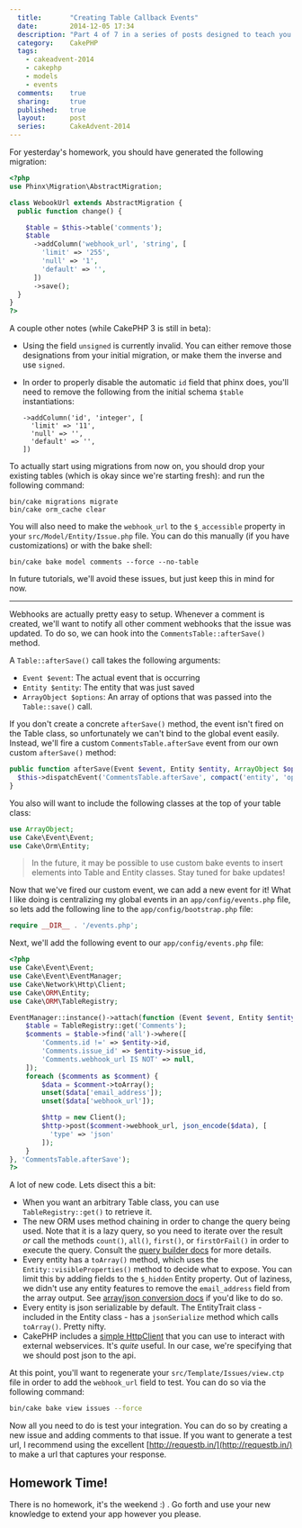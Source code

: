 ```yaml
---
  title:       "Creating Table Callback Events"
  date:        2014-12-05 17:34
  description: "Part 4 of 7 in a series of posts designed to teach you how to use CakePHP 3 effectively"
  category:    CakePHP
  tags:
    - cakeadvent-2014
    - cakephp
    - models
    - events
  comments:    true
  sharing:     true
  published:   true
  layout:      post
  series:      CakeAdvent-2014
---
```


For yesterday's homework, you should have generated the following migration:

```php
<?php
use Phinx\Migration\AbstractMigration;

class WebookUrl extends AbstractMigration {
  public function change() {

    $table = $this->table('comments');
    $table
      ->addColumn('webhook_url', 'string', [
        'limit' => '255',
        'null' => '1',
        'default' => '',
      ])
      ->save();
  }
}
?>
```

A couple other notes (while CakePHP 3 is still in beta):

- Using the field `unsigned` is currently invalid. You can either remove those designations from your initial migration, or make them the inverse and use `signed`.
- In order to properly disable the automatic `id` field that phinx does, you'll need to remove the following from the initial schema `$table` instantiations:

      ->addColumn('id', 'integer', [
        'limit' => '11',
        'null' => '',
        'default' => '',
      ])

To actually start using migrations from now on, you should drop your existing tables (which is okay since we're starting fresh): and run the following command:

```shell
bin/cake migrations migrate
bin/cake orm_cache clear
```

You will also need to make the `webhook_url` to the `$_accessible` property in your `src/Model/Entity/Issue.php` file. You can do this manually (if you have customizations) or with the bake shell:

```shell
bin/cake bake model comments --force --no-table
```

In future tutorials, we'll avoid these issues, but just keep this in mind for now.

---

Webhooks are actually pretty easy to setup. Whenever a comment is created, we'll want to notify all other comment webhooks that the issue was updated. To do so, we can hook into the `CommentsTable::afterSave()` method.

A `Table::afterSave()` call takes the following arguments:

- `Event $event`: The actual event that is occurring
- `Entity $entity`: The entity that was just saved
- `ArrayObject $options`: An array of options that was passed into the `Table::save()` call.

If you don't create a concrete `afterSave()` method, the event isn't fired on the Table class, so unfortunately we can't bind to the global event easily. Instead, we'll fire a custom `CommentsTable.afterSave` event from our own custom `afterSave()` method:

```php
public function afterSave(Event $event, Entity $entity, ArrayObject $options) {
  $this->dispatchEvent('CommentsTable.afterSave', compact('entity', 'options'));
}
```

You also will want to include the following classes at the top of your table class:

```php
use ArrayObject;
use Cake\Event\Event;
use Cake\Orm\Entity;
```

> In the future, it may be possible to use custom bake events to insert elements into Table and Entity classes. Stay tuned for bake updates!

Now that we've fired our custom event, we can add a new event for it! What I like doing is centralizing my global events in an `app/config/events.php` file, so lets add the following line to the `app/config/bootstrap.php` file:

```php
require __DIR__ . '/events.php';
```

Next, we'll add the following event to our `app/config/events.php` file:

```php
<?php
use Cake\Event\Event;
use Cake\Event\EventManager;
use Cake\Network\Http\Client;
use Cake\ORM\Entity;
use Cake\ORM\TableRegistry;

EventManager::instance()->attach(function (Event $event, Entity $entity, ArrayObject $options) {
    $table = TableRegistry::get('Comments');
    $comments = $table->find('all')->where([
        'Comments.id !=' => $entity->id,
        'Comments.issue_id' => $entity->issue_id,
        'Comments.webhook_url IS NOT' => null,
    ]);
    foreach ($comments as $comment) {
        $data = $comment->toArray();
        unset($data['email_address']);
        unset($data['webhook_url']);

        $http = new Client();
        $http->post($comment->webhook_url, json_encode($data), [
          'type' => 'json'
        ]);
    }
}, 'CommentsTable.afterSave');
?>
```

A lot of new code. Lets disect this a bit:

- When you want an arbitrary Table class, you can use `TableRegistry::get()` to retrieve it.
- The new ORM uses method chaining in order to change the query being used. Note that it is a lazy query, so you need to iterate over the result *or* call the methods `count()`, `all()`, `first()`, or `firstOrFail()` in order to execute the query. Consult the [query builder docs](http://book.cakephp.org/3.0/en/orm/query-builder.html) for more details.
- Every entity has a `toArray()` method, which uses the `Entity::visibleProperties()` method to decide what to expose. You can limit this by adding fields to the `$_hidden` Entity property. Out of laziness, we didn't use any entity features to remove the `email_address` field from the array output. See [array/json conversion docs](http://book.cakephp.org/3.0/en/orm/entities.html#converting-to-arrays-json) if you'd like to do so.
- Every entity is json serializable by default. The EntityTrait class - included in the Entity class - has a `jsonSerialize` method which calls `toArray()`. Pretty nifty.
- CakePHP includes a [simple HttpClient](http://book.cakephp.org/3.0/en/core-libraries/httpclient.html) that you can use to interact with external webservices. It's *quite* useful. In our case, we're specifying that we should post json to the api.

At this point, you'll want to regenerate your `src/Template/Issues/view.ctp` file in order to add the `webhook_url` field to test. You can do so via the following command:

```bash
bin/cake bake view issues --force
```

Now all you need to do is test your integration. You can do so by creating a new issue and adding comments to that issue. If you want to generate a test url, I recommend using the excellent [http://requestb.in/](http://requestb.in/) to make a url that captures your response.

## Homework Time!

There is no homework, it's the weekend :) . Go forth and use your new knowledge to extend your app however you please.
